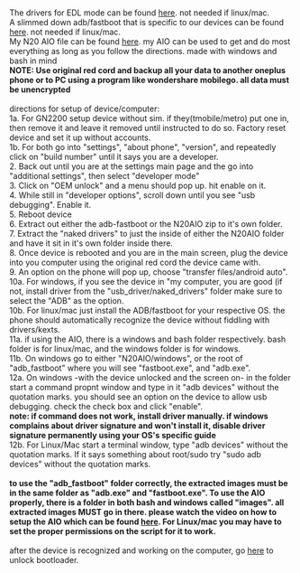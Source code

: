 <br>The drivers for EDL mode can be found [here](https://github.com/babyskylar/phonedev/releases/download/files-needed/Qualcomm.drivers.7z). not needed if linux/mac.
<br>A slimmed down adb/fastboot that is specific to our devices can be found [here](https://github.com/babyskylar/phonedev/releases/download/files-needed/adb_fastboot.zip). not needed if linux/mac.
<br>My N20 AIO file can be found [here](https://github.com/babyskylar/phonedev/releases/download/files-needed/N20AIOGH.7z.001). my AIO can be used to get and do most everything as long as you follow the directions. made with windows and bash in mind
<br>**NOTE: Use original red cord and backup all your data to another oneplus phone or to PC using a program like wondershare mobilego. all data must be unencrypted**
<br><br>directions for setup of device/computer:
<br>1a. For GN2200 setup device without sim. if they(tmobile/metro) put one in, then remove it and leave it removed until instructed to do so. Factory reset device and set it up without accounts.
<br>1b. For both go into "settings", "about phone", "version", and repeatedly click on "build number" until it says you are a developer.
<br>2. Back out until you are at the settings main page and the go into "additional settings", then select "developer mode"
<br>3. Click on "OEM unlock" and a menu should pop up. hit enable on it.
<br>4. While still in "developer options", scroll down until you see "usb debugging". Enable it.
<br>5. Reboot device
<br>6. Extract out either the adb-fastboot or the N20AIO zip to it's own folder.
<br>7. Extract the "naked drivers" to just the inside of either the N20AIO folder and have it sit in it's own folder inside there.
<br>8. Once device is rebooted and you are in the main screen, plug the device into you computer using the original red cord the device came with.
<br>9. An option on the phone will pop up, choose "transfer files/android auto".
<br>10a. For windows, if you see the device in "my computer, you are good (if not, install driver from the "usb_driver/naked_drivers" folder make sure to select the "ADB" as the option.
<br>10b. For linux/mac just install the ADB/fastboot for your respective OS. the phone should automatically recognize the device without fiddling with drivers/kexts.
<br>11a. if using the AIO, there is a windows and bash folder respectively. bash folder is for linux/mac, and the windows folder is for windows.
<br>11b. On windows go to either "N20AIO/windows", or the root of "adb_fastboot" where you will see "fastboot.exe", and "adb.exe".
<br>12a. On windows -with the device unlocked and the screen on- in the folder start a command propnt window and type in it "adb devices" without the quotation marks. you should see an option on the device to allow usb debugging. check the check box and click "enable".
<br>**note: if command does not work, install driver manually. if windows complains about driver signature and won't install it, disable driver signature permanently using your OS's specific guide**
<br>12b. For Linux/Mac start a terminal window, type "adb devices" without the quotation marks. If it says something about root/sudo try "sudo adb devices" without the quotation marks.
<br><br>**to use the "adb_fastboot" folder correctly, the extracted images must be in the same folder as "adb.exe" and "fastboot.exe". To use the AIO properly, there is a folder in both bash and windows called "images". all extracted images MUST go in there. please watch the video on how to setup the AIO which can be found [here](https://youtu.be/jG1cSby1TRk?si=L7fA69Hpp1XlgCjo). For Linux/mac you may have to set the proper permissions on the script for it to work.**
<br><br> after the device is recognized and working on the computer, go [here](https://github.com/babyskylar/phonedev/blob/main/oneplus/nord/n20/bl-unlock.md) to unlock bootloader.
